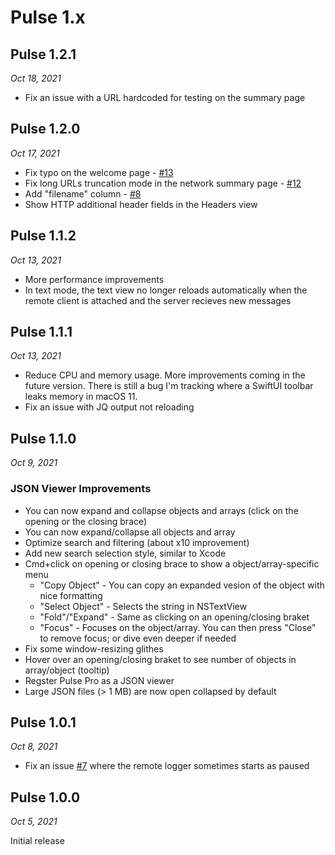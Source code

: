 # Pulse 1.x

## Pulse 1.2.1

*Oct 18, 2021*

- Fix an issue with a URL hardcoded for testing on the summary page

## Pulse 1.2.0

*Oct 17, 2021*

- Fix typo on the welcome page - [#13](https://github.com/kean/PulsePro/issues/13)
- Fix long URLs truncation mode in the network summary page - [#12](https://github.com/kean/PulsePro/issues/12)
- Add "filename" column - [#8](https://github.com/kean/PulsePro/issues/8)
- Show HTTP additional header fields in the Headers view

## Pulse 1.1.2

*Oct 13, 2021*

- More performance improvements
- In text mode, the text view no longer reloads automatically when the remote client is attached and the server recieves new messages

## Pulse 1.1.1

*Oct 13, 2021*

- Reduce CPU and memory usage. More improvements coming in the future version. There is still a bug I'm tracking where a SwiftUI toolbar leaks memory in macOS 11.
- Fix an issue with JQ output not reloading

## Pulse 1.1.0

*Oct 9, 2021*

### JSON Viewer Improvements

- You can now expand and collapse objects and arrays (click on the opening or the closing brace)
- You can now expand/collapse all objects and array
- Optimize search and filtering (about x10 improvement)
- Add new search selection style, similar to Xcode
- Cmd+click on opening or closing brace to show a object/array-specific menu
	- "Copy Object" - You can copy an expanded vesion of the object with nice formatting
	- "Select Object" - Selects the string in NSTextView
	- "Fold"/"Expand" - Same as clicking on an opening/closing braket
	- "Focus" - Focuses on the object/array. You can then press "Close" to remove focus; or dive even deeper if needed
- Fix some window-resizing glithes
- Hover over an opening/closing braket to see number of objects in array/object (tooltip)
- Regster Pulse Pro as a JSON viewer
- Large JSON files (> 1 MB) are now open collapsed by default

## Pulse 1.0.1

*Oct 8, 2021*

- Fix an issue [#7](https://github.com/kean/PulsePro/issues/7) where the remote logger sometimes starts as paused

## Pulse 1.0.0

*Oct 5, 2021*

Initial release
